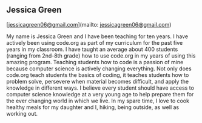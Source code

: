 ## Jessica Green

[jessicagreen06@gmail.com](mailto: jessicagreen06@gmail.com)

My name is Jessica Green and I have been teaching for ten years. I have actively been using code.org as part of my curriculum for the past five years in my classroom. I have taught an average about 400 students (ranging from 2nd-8th grade) how to use code.org in my years of using this amazing program. Teaching students how to code is a passion of mine because computer science is actively changing everything. Not only does code.org teach students the basics of coding, it teaches students how to problem solve, persevere when material becomes difficult, and apply the knowledge in different ways. I believe every student should have access to computer science knowledge at a very young age to help prepare them for the ever changing world in which we live. In my spare time, I love to cook healthy meals for my daughter and I, hiking, being outside, as well as working out.
